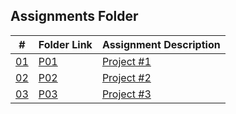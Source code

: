 
 ##  Assignments Folder

|   #    | Folder Link       | Assignment Description |
| :----: |-------------------|------------------------|
| [01](./P01) | [P01](./P01) | [Project   #1](./P01)  |
| [02](./P02) | [P02](./P02) | [Project   #2](./P02)  |
| [03](./P03) | [P03](./P03) | [Project   #3](./P03)  |
